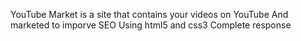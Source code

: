 YouTube Market is a site that contains your videos on YouTube
And marketed to imporve SEO
Using html5 and css3
Complete response
